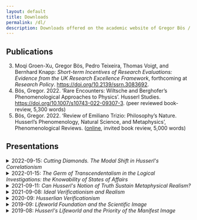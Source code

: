 ```yaml
---
layout: default
title: Downloads
permalink: /dl/
description: Downloads offered on the academic website of Gregor Bös / Bos / Boes.
---
```


## Publications
3. Moqi Groen-Xu, Gregor Bös, Pedro Teixeira, Thomas Voigt, and Bernhard Knapp: _Short-term Incentives of Research Evaluations: Evidence from the UK Research Excellence Framework_, forthcoming at _Research Policy_. <https://doi.org/10.2139/ssrn.3083692>.
2. Bös, Gregor. 2022. ‘Rare Encounters: Wiltsche and Berghofer’s Phenomenological Approaches to Physics’. Husserl Studies. <https://doi.org/10.1007/s10743-022-09307-3>. (peer reviewed book-review, 5,300 words)
1. Bös, Gregor. 2022. ‘Review of Emiliano Trizio: Philosophy’s Nature. Husserl’s Phenomenology, Natural Science, and Metaphysics’, Phenomenological Reviews. ([online](https://reviews.ophen.org/2022/10/30/emiliano-trizio-philosophys-nature-husserl-review/), invited book review, 5,000 words)


## Presentations
<details>
<summary> 2022-09-15: <i>Cutting Diamonds. The Modal Shift in Husserl's Correlationism</i></summary>

---

GAP 11, national conference of the German Society for Analytic Philosophy, Humboldt-Universität zu Berlin, Germany ([slides](/dl/2022-09-15-Berlin.pdf))
</details>


<details>
<summary> 2022-01-15: <i>The Germ of Transcendentalism in the Logical Investigations: the Knowability of States of Affairs</i></summary>

---

Séminaire des doctorants en phénoménologie, Université Paris 1 Panthéon-Sorbonne, Paris, France (online) ([slides](/dl/2022-01-15-Paris.pdf))
</details>


<details>
<summary> 2021-09-11: <i>Can Husserl's Notion of Truth Sustain Metaphysical Realism?</i></summary>

---

SoPhiA Conference for Young Analytic Philosophy, Salzburg, Austria (online) ([slides](/dl/2021-09-11-Salzburg_presentation.pdf))
</details>

<details>
<summary> 2021-09-08: <i>Ideal Verificationism and Realism</i></summary>

---

First Austrian Summer School in Phenomenology, Graz, Austria (online) ([slides](/dl/2021-09-08_Graz_presentation.pdf))

</details>



<details><summary> 2020-09: <i>Husserlian Verificationism</i> </summary>

---

presented at the Centre for Subjectivity Research Seminar, Copenhagen ([download](./2020-09-29_verificationism_slides.pdf))

</details>


<details><summary> 2019-09: <i>Lifeworld Foundation and the Scientific Image</i> </summary>

---

presented at the Phenomenological Approaches to Physics conference at Stony Brook University, New York ([download](./2019-09_Stony_Brook.pdf))

</details>

<details><summary> 2019-08: <i>Husserl's Lifeworld and the Priority of the Manifest Image</i> </summary>

---

presented at the 2019 Summer School in Phenomenology and Philosophy of Mind, Centre for Subjectivity Research, Copenhagen. ([download](./2019_Copenhagen.pdf))

</details>
